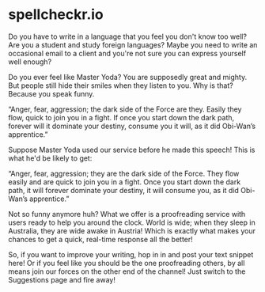 spellcheckr.io
==============

Do you have to write in a language that you feel you don't know too well?
Are you a student and study foreign languages?
Maybe you need to write an occasional email to a client and you're not sure you
can express yourself well enough?

Do you ever feel like Master Yoda?
You are supposedly great and mighty. But people still hide their smiles when they listen to you.
Why is that? Because you speak funny.

“Anger, fear, aggression; the dark side of the Force are they.
Easily they flow, quick to join you in a fight. If once you start down the dark path,
forever will it dominate your destiny, consume you it will, as it did Obi-Wan’s apprentice.”

Suppose Master Yoda used our service before he made this speech!
This is what he'd be likely to get:

“Anger, fear, aggression; they are the dark side of the Force.
They flow easily and are quick to join you in a fight. Once you start down the dark path,
it will forever dominate your destiny, it will consume you, as it did Obi-Wan’s apprentice.”

Not so funny anymore huh?
What we offer is a proofreading service with users ready to help you around the clock.
World is wide; when they sleep in Australia, they are wide awake in Austria! Which is
exactly what makes your chances to get a quick, real-time response all the better!

So, if you want to improve your writing, hop in in and post your text snippet here!
Or if you feel like you should be the one proofreading others, by all means join
our forces on the other end of the channel! Just switch to the Suggestions page and fire away!